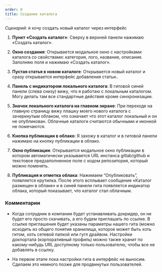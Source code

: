 ```yaml
---
order: 8
title: Создание каталога
---
```


*Сценарий*: я хочу создать новый каталог через интерфейс

1. **Пункт «Создать каталог»**: Cверху в верхней панели нажимаю «Создать каталог».

2. **Окно создания**: Открывается модальное окно с настройками каталога со свойствами: категория, лого, название, описание. Заполняю поля и нажимаю «Создать каталог».

3. **Пустая статья в новом каталоге**: Открывается новый каталог и сразу открывается интерфейс добавления статьи..

4. **Панель с индикатором локального каталога**: В гитовой синей панели (слева снизу) вижу, что я работаю с локальным каталогом. Могу делать там все стандартные действия кроме синхронизации.

5. **Значок локального каталога на главном экране**: При переходе на главную страницу вижу плашку моего нового каталога с зачеркнутым облаком, что означает что этот каталог локальный и он не опубликован. Облачные каталоги считаются обычными и иконкой не помечаются.

6. **Кнопка публикации в облако**: Я захожу в каталог и в гитовой панели нажимаю на кнопку публикации в облако.

7. **Окно публикации**: Открывается модальное окно публикации в котором автоматически указывается URL инстанса gitlab/github и текстовое предзаполненное поле с кодом репозитория, который можно поменять.

8. **Публикация и отметка облака**: Нажимаем “Опубликовать”, появляется крутилка. После этого всплывает сообщение «Каталог размещен в облаке» и в синей панели гита появляется индикатор облака, который показывает, что каталог стал облачным.

### Комментарии

-  Когда сотрудник в компании будет устанавливать докридер, он не будет его просто скачивать, а его будем приглашать по ссылке. В ссылке приглашения будет указаны параметры нашего гита (можно исходить из общего понятия хранилища, которое может быть хоть гитом, хоть сетевой папкой или гугл драйвом. Настройки докпортала (корпоративный профиль) можно также хранит по какому-нибудь URL доступному только пользователю, чтобы все не добавлять в ссылку.

-  На первом этапе пока настройки гита в интерфейс не выносим. Сделаем это немного позже для продвинутых пользователей.
